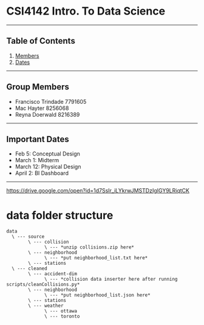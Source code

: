 # CSI4142 Intro. To Data Science

--------

## Table of Contents

1. [Members](#group-members)
1. [Dates](#important-dates)

--------

## Group Members

- Francisco Trindade 7791605
- Mac Hayter 8256068
- Reyna Doerwald 8216389

--------

## Important Dates

- Feb 5: Conceptual Design
- March 1: Midterm
- March 12: Physical Design
- April 2: BI Dashboard

--------

https://drive.google.com/open?id=1d7SsIr_iLYkrwJMSTDzIgIGY9LRiqtCK

# data folder structure

```
data
  \ --- source
        \ --- collision
              \ --- *unzip collisions.zip here*
        \ --- neighborhood
              \ --- *put neighborhood_list.txt here*
        \ --- stations
  \ --- cleaned
        \ --- accident-dim
              \ --- *collision data inserter here after running scripts/cleanCollisions.py*
        \ --- neighborhood
              \ --- *put neighborhood_list.json here*
        \ --- stations
        \ --- weather
              \ --- ottawa
              \ --- toronto
```